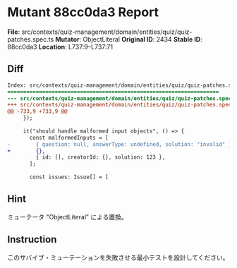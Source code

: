 # Mutant 88cc0da3 Report

**File**: src/contexts/quiz-management/domain/entities/quiz/quiz-patches.spec.ts
**Mutator**: ObjectLiteral
**Original ID**: 2434
**Stable ID**: 88cc0da3
**Location**: L737:9–L737:71

## Diff

```diff
Index: src/contexts/quiz-management/domain/entities/quiz/quiz-patches.spec.ts
===================================================================
--- src/contexts/quiz-management/domain/entities/quiz/quiz-patches.spec.ts	original
+++ src/contexts/quiz-management/domain/entities/quiz/quiz-patches.spec.ts	mutated #2434
@@ -733,9 +733,9 @@
     });
 
     it("should handle malformed input objects", () => {
       const malformedInputs = [
-        { question: null, answerType: undefined, solution: "invalid" },
+        {},
         { id: [], creatorId: {}, solution: 123 },
       ];
 
       const issues: Issue[] = [
```

## Hint

ミューテータ "ObjectLiteral" による置換。

## Instruction

このサバイブ・ミューテーションを失敗させる最小テストを設計してください。
